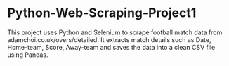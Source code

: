 # Python-Web-Scraping-Project1
This project uses Python and Selenium to scrape football match data from adamchoi.co.uk/overs/detailed.  It extracts match details such as Date, Home-team, Score, Away-team and saves the data into a clean CSV file using Pandas.

